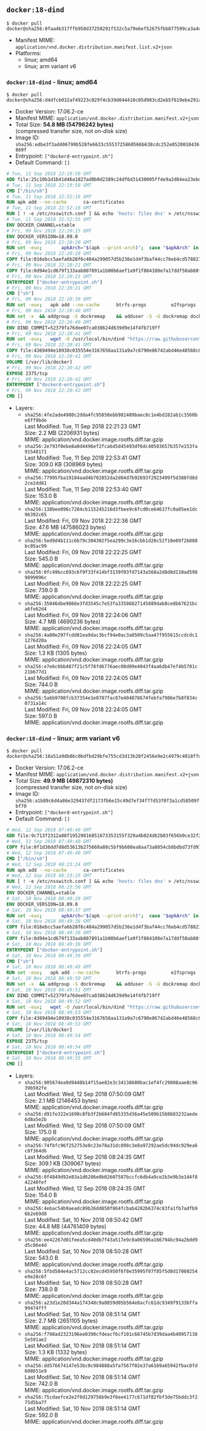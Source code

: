 ## `docker:18-dind`

```console
$ docker pull docker@sha256:0faa4b317ffb958d37250291f532c5a79e6ef52675fbb877599ca3a4dd5cdc8e
```

-	Manifest MIME: `application/vnd.docker.distribution.manifest.list.v2+json`
-	Platforms:
	-	linux; amd64
	-	linux; arm variant v6

### `docker:18-dind` - linux; amd64

```console
$ docker pull docker@sha256:d4dfcb032af49223c029f4cb39d044410c05d903cd2eb5f619ebe291aa420588
```

-	Docker Version: 17.06.2-ce
-	Manifest MIME: `application/vnd.docker.distribution.manifest.v2+json`
-	Total Size: **54.8 MB (54796242 bytes)**  
	(compressed transfer size, not on-disk size)
-	Image ID: `sha256:edbe3f3ad406799b528fe6633c5553725860566b638cdc252e0520010436869f`
-	Entrypoint: `["dockerd-entrypoint.sh"]`
-	Default Command: `[]`

```dockerfile
# Tue, 11 Sep 2018 22:19:50 GMT
ADD file:25c10b1d1b41d46a1827ad0b0d2389c24df6d31430005ff4e9a2d84ea23ebd42 in / 
# Tue, 11 Sep 2018 22:19:50 GMT
CMD ["/bin/sh"]
# Tue, 11 Sep 2018 22:52:16 GMT
RUN apk add --no-cache 		ca-certificates
# Tue, 11 Sep 2018 22:52:16 GMT
RUN [ ! -e /etc/nsswitch.conf ] && echo 'hosts: files dns' > /etc/nsswitch.conf
# Tue, 11 Sep 2018 22:52:55 GMT
ENV DOCKER_CHANNEL=stable
# Fri, 09 Nov 2018 22:20:15 GMT
ENV DOCKER_VERSION=18.09.0
# Fri, 09 Nov 2018 22:20:20 GMT
RUN set -eux; 		apkArch="$(apk --print-arch)"; 	case "$apkArch" in 		x86_64) dockerArch='x86_64' ;; 		armhf) dockerArch='armel' ;; 		aarch64) dockerArch='aarch64' ;; 		ppc64le) dockerArch='ppc64le' ;; 		s390x) dockerArch='s390x' ;; 		*) echo >&2 "error: unsupported architecture ($apkArch)"; exit 1 ;;	esac; 		if ! wget -O docker.tgz "https://download.docker.com/linux/static/${DOCKER_CHANNEL}/${dockerArch}/docker-${DOCKER_VERSION}.tgz"; then 		echo >&2 "error: failed to download 'docker-${DOCKER_VERSION}' from '${DOCKER_CHANNEL}' for '${dockerArch}'"; 		exit 1; 	fi; 		tar --extract 		--file docker.tgz 		--strip-components 1 		--directory /usr/local/bin/ 	; 	rm docker.tgz; 		dockerd --version; 	docker --version
# Fri, 09 Nov 2018 22:20:20 GMT
COPY file:016ebcc5aefa6b28f6c484a299057d5b236e1d4f3baf44cc76eb4cd578821691 in /usr/local/bin/modprobe 
# Fri, 09 Nov 2018 22:20:21 GMT
COPY file:0d94e1cd679f133aab807891a1b00b6aef1a9f1f884108e7a17ddf50ab88f1fb in /usr/local/bin/ 
# Fri, 09 Nov 2018 22:20:21 GMT
ENTRYPOINT ["docker-entrypoint.sh"]
# Fri, 09 Nov 2018 22:20:21 GMT
CMD ["sh"]
# Fri, 09 Nov 2018 22:20:39 GMT
RUN set -eux; 	apk add --no-cache 		btrfs-progs 		e2fsprogs 		e2fsprogs-extra 		iptables 		xfsprogs 		xz 		pigz 	; 	if zfs="$(apk info --no-cache --quiet zfs)" && [ -n "$zfs" ]; then 		apk add --no-cache zfs; 	fi
# Fri, 09 Nov 2018 22:20:40 GMT
RUN set -x 	&& addgroup -S dockremap 	&& adduser -S -G dockremap dockremap 	&& echo 'dockremap:165536:65536' >> /etc/subuid 	&& echo 'dockremap:165536:65536' >> /etc/subgid
# Fri, 09 Nov 2018 22:20:40 GMT
ENV DIND_COMMIT=52379fa76dee07ca038624d639d9e14f4fb719ff
# Fri, 09 Nov 2018 22:20:41 GMT
RUN set -eux; 	wget -O /usr/local/bin/dind "https://raw.githubusercontent.com/docker/docker/${DIND_COMMIT}/hack/dind"; 	chmod +x /usr/local/bin/dind
# Fri, 09 Nov 2018 22:20:41 GMT
COPY file:4369494e10938c035554e3167656aa131a9a7c6790e86742abd46e48568c8201 in /usr/local/bin/ 
# Fri, 09 Nov 2018 22:20:41 GMT
VOLUME [/var/lib/docker]
# Fri, 09 Nov 2018 22:20:42 GMT
EXPOSE 2375/tcp
# Fri, 09 Nov 2018 22:20:42 GMT
ENTRYPOINT ["dockerd-entrypoint.sh"]
# Fri, 09 Nov 2018 22:20:42 GMT
CMD []
```

-	Layers:
	-	`sha256:4fe2ade4980c2dda4fc95858ebb981489baec8c1e4bd282ab1c3560be8ff9bde`  
		Last Modified: Tue, 11 Sep 2018 22:21:23 GMT  
		Size: 2.2 MB (2206931 bytes)  
		MIME: application/vnd.docker.image.rootfs.diff.tar.gzip
	-	`sha256:2e793f0ebe8a0d4496ef2fca6d5d45493df6dc40503657b357e153fa91548171`  
		Last Modified: Tue, 11 Sep 2018 22:53:41 GMT  
		Size: 309.0 KB (308969 bytes)  
		MIME: application/vnd.docker.image.rootfs.diff.tar.gzip
	-	`sha256:77995fba19184aad4b702852da2d04d7b92693f2923499f5d388fd8d2ce2dd81`  
		Last Modified: Tue, 11 Sep 2018 22:53:40 GMT  
		Size: 153.0 B  
		MIME: application/vnd.docker.image.rootfs.diff.tar.gzip
	-	`sha256:138bee096c7284cb115245216d3fbee9c6fcd0ce64637fc0a05ee1dc96392c65`  
		Last Modified: Fri, 09 Nov 2018 22:22:36 GMT  
		Size: 47.6 MB (47586023 bytes)  
		MIME: application/vnd.docker.image.rootfs.diff.tar.gzip
	-	`sha256:5ed9d4b111c6b79c304302f5ea299c3e16cbb1d20c52f10e09f2b888bc05ac99`  
		Last Modified: Fri, 09 Nov 2018 22:22:25 GMT  
		Size: 545.0 B  
		MIME: application/vnd.docker.image.rootfs.diff.tar.gzip
	-	`sha256:0fc49bcc693c6f9f33f414bf3139f03fd7143a568a2d8d8d110ad5989899096c`  
		Last Modified: Fri, 09 Nov 2018 22:22:25 GMT  
		Size: 739.0 B  
		MIME: application/vnd.docker.image.rootfs.diff.tar.gzip
	-	`sha256:35046dbe9866e3fd3545c7e53fa33586827145889dab8ce8b67621bca6fe62d4`  
		Last Modified: Fri, 09 Nov 2018 22:24:06 GMT  
		Size: 4.7 MB (4690236 bytes)  
		MIME: application/vnd.docker.image.rootfs.diff.tar.gzip
	-	`sha256:4a80e297fcdd81ea9dac3bcf94e0ac3a8509c5aa47f955615ccdcdc11276d20a`  
		Last Modified: Fri, 09 Nov 2018 22:24:05 GMT  
		Size: 1.3 KB (1305 bytes)  
		MIME: application/vnd.docker.image.rootfs.diff.tar.gzip
	-	`sha256:e7e6c6bb487f21c5f78fd6776aec08d09e4043f4aa6db47ef4b5701c21b677d1`  
		Last Modified: Fri, 09 Nov 2018 22:24:05 GMT  
		Size: 744.0 B  
		MIME: application/vnd.docker.image.rootfs.diff.tar.gzip
	-	`sha256:5a6b9708fcb37354e1e0787fac87e404878674febfa7986e7b8f834c0731a14c`  
		Last Modified: Fri, 09 Nov 2018 22:24:05 GMT  
		Size: 597.0 B  
		MIME: application/vnd.docker.image.rootfs.diff.tar.gzip

### `docker:18-dind` - linux; arm variant v6

```console
$ docker pull docker@sha256:18a51a9db86c0bdfbd29bfe755cd3d13b20f2456e9e2c4979c4018ffd7c2c214
```

-	Docker Version: 17.06.2-ce
-	Manifest MIME: `application/vnd.docker.distribution.manifest.v2+json`
-	Total Size: **49.9 MB (49872310 bytes)**  
	(compressed transfer size, not on-disk size)
-	Image ID: `sha256:a1b89c6d4a86e329437df2173fb6e15c49d7ef34f77d53f0f3a1cd58509fbf70`
-	Entrypoint: `["dockerd-entrypoint.sh"]`
-	Default Command: `[]`

```dockerfile
# Wed, 12 Sep 2018 07:49:40 GMT
ADD file:9c713f2312a88f19529816851673353155f329a4b024d62b03f656b0ce32f2a6 in / 
# Wed, 12 Sep 2018 07:49:40 GMT
COPY file:0f1d36dd7d8d53613b275660a88c5bf9b608ea8aa73a8054cb8bdbd73fd971ac in /etc/localtime 
# Wed, 12 Sep 2018 07:49:40 GMT
CMD ["/bin/sh"]
# Wed, 12 Sep 2018 08:23:24 GMT
RUN apk add --no-cache 		ca-certificates
# Wed, 12 Sep 2018 08:23:25 GMT
RUN [ ! -e /etc/nsswitch.conf ] && echo 'hosts: files dns' > /etc/nsswitch.conf
# Wed, 12 Sep 2018 08:23:56 GMT
ENV DOCKER_CHANNEL=stable
# Sat, 10 Nov 2018 08:49:29 GMT
ENV DOCKER_VERSION=18.09.0
# Sat, 10 Nov 2018 08:49:37 GMT
RUN set -eux; 		apkArch="$(apk --print-arch)"; 	case "$apkArch" in 		x86_64) dockerArch='x86_64' ;; 		armhf) dockerArch='armel' ;; 		aarch64) dockerArch='aarch64' ;; 		ppc64le) dockerArch='ppc64le' ;; 		s390x) dockerArch='s390x' ;; 		*) echo >&2 "error: unsupported architecture ($apkArch)"; exit 1 ;;	esac; 		if ! wget -O docker.tgz "https://download.docker.com/linux/static/${DOCKER_CHANNEL}/${dockerArch}/docker-${DOCKER_VERSION}.tgz"; then 		echo >&2 "error: failed to download 'docker-${DOCKER_VERSION}' from '${DOCKER_CHANNEL}' for '${dockerArch}'"; 		exit 1; 	fi; 		tar --extract 		--file docker.tgz 		--strip-components 1 		--directory /usr/local/bin/ 	; 	rm docker.tgz; 		dockerd --version; 	docker --version
# Sat, 10 Nov 2018 08:49:38 GMT
COPY file:016ebcc5aefa6b28f6c484a299057d5b236e1d4f3baf44cc76eb4cd578821691 in /usr/local/bin/modprobe 
# Sat, 10 Nov 2018 08:49:38 GMT
COPY file:0d94e1cd679f133aab807891a1b00b6aef1a9f1f884108e7a17ddf50ab88f1fb in /usr/local/bin/ 
# Sat, 10 Nov 2018 08:49:38 GMT
ENTRYPOINT ["docker-entrypoint.sh"]
# Sat, 10 Nov 2018 08:49:39 GMT
CMD ["sh"]
# Sat, 10 Nov 2018 08:49:49 GMT
RUN set -eux; 	apk add --no-cache 		btrfs-progs 		e2fsprogs 		e2fsprogs-extra 		iptables 		xfsprogs 		xz 		pigz 	; 	if zfs="$(apk info --no-cache --quiet zfs)" && [ -n "$zfs" ]; then 		apk add --no-cache zfs; 	fi
# Sat, 10 Nov 2018 08:49:50 GMT
RUN set -x 	&& addgroup -S dockremap 	&& adduser -S -G dockremap dockremap 	&& echo 'dockremap:165536:65536' >> /etc/subuid 	&& echo 'dockremap:165536:65536' >> /etc/subgid
# Sat, 10 Nov 2018 08:49:51 GMT
ENV DIND_COMMIT=52379fa76dee07ca038624d639d9e14f4fb719ff
# Sat, 10 Nov 2018 08:49:52 GMT
RUN set -eux; 	wget -O /usr/local/bin/dind "https://raw.githubusercontent.com/docker/docker/${DIND_COMMIT}/hack/dind"; 	chmod +x /usr/local/bin/dind
# Sat, 10 Nov 2018 08:49:53 GMT
COPY file:4369494e10938c035554e3167656aa131a9a7c6790e86742abd46e48568c8201 in /usr/local/bin/ 
# Sat, 10 Nov 2018 08:49:53 GMT
VOLUME [/var/lib/docker]
# Sat, 10 Nov 2018 08:49:54 GMT
EXPOSE 2375/tcp
# Sat, 10 Nov 2018 08:49:54 GMT
ENTRYPOINT ["dockerd-entrypoint.sh"]
# Sat, 10 Nov 2018 08:49:55 GMT
CMD []
```

-	Layers:
	-	`sha256:905674ea9d9448b14f15ae82e3c34138680bac1ef4fc29088aae8c9639b502fe`  
		Last Modified: Wed, 12 Sep 2018 07:50:09 GMT  
		Size: 2.1 MB (2146453 bytes)  
		MIME: application/vnd.docker.image.rootfs.diff.tar.gzip
	-	`sha256:d91fe322e1690c8fb3f2b684fd85335d36a45e509b1568683232aede6d8a5e2b`  
		Last Modified: Wed, 12 Sep 2018 07:50:09 GMT  
		Size: 175.0 B  
		MIME: application/vnd.docker.image.rootfs.diff.tar.gzip
	-	`sha256:74fbfc96f252753e0c23e78a31dc898c3e8a97292ae5dc94dc929ea6c8f364d6`  
		Last Modified: Wed, 12 Sep 2018 08:24:35 GMT  
		Size: 309.1 KB (309067 bytes)  
		MIME: application/vnd.docker.image.rootfs.diff.tar.gzip
	-	`sha256:0f4849d92e83a1d6286e0b02607587bccfc6db4a9ce2b3e9b3e1d4f842240fef`  
		Last Modified: Wed, 12 Sep 2018 08:24:35 GMT  
		Size: 154.0 B  
		MIME: application/vnd.docker.image.rootfs.diff.tar.gzip
	-	`sha256:4ebac54b9aeadc89b26dd850f864fcbab4282b6374c83fa1fb7adfb96b2e69d8`  
		Last Modified: Sat, 10 Nov 2018 08:50:42 GMT  
		Size: 44.8 MB (44761409 bytes)  
		MIME: application/vnd.docker.image.rootfs.diff.tar.gzip
	-	`sha256:ee42267d01feea5cd40db7f43a517e9c0a06596a166794bc94a2bdd9d5c86e4d`  
		Last Modified: Sat, 10 Nov 2018 08:50:28 GMT  
		Size: 543.0 B  
		MIME: application/vnd.docker.image.rootfs.diff.tar.gzip
	-	`sha256:5fbd584e4ac5712cc82ecd45950f6f8e35995f07f85f5d8d17060254e9e28c6f`  
		Last Modified: Sat, 10 Nov 2018 08:50:28 GMT  
		Size: 738.0 B  
		MIME: application/vnd.docker.image.rootfs.diff.tar.gzip
	-	`sha256:a23d1e20d344a174348c9a0859d05b564e8acfc61dc9349f9133bffa99474fff`  
		Last Modified: Sat, 10 Nov 2018 08:51:14 GMT  
		Size: 2.7 MB (2651105 bytes)  
		MIME: application/vnd.docker.image.rootfs.diff.tar.gzip
	-	`sha256:f798ad2323196ee0390cfdeacf6cf101c68745b7d39daa4b409571385e591ae2`  
		Last Modified: Sat, 10 Nov 2018 08:51:14 GMT  
		Size: 1.3 KB (1332 bytes)  
		MIME: application/vnd.docker.image.rootfs.diff.tar.gzip
	-	`sha256:dd576674147e53bc0c984888a5fa7567f02e37a6169a65942fbac8fd608651e9`  
		Last Modified: Sat, 10 Nov 2018 08:51:14 GMT  
		Size: 742.0 B  
		MIME: application/vnd.docker.image.rootfs.diff.tar.gzip
	-	`sha256:75cdaefce2e2f8d129756b9e3f6ee4177c671df82fbf3de75bddc3f275d5ba7f`  
		Last Modified: Sat, 10 Nov 2018 08:51:14 GMT  
		Size: 592.0 B  
		MIME: application/vnd.docker.image.rootfs.diff.tar.gzip
